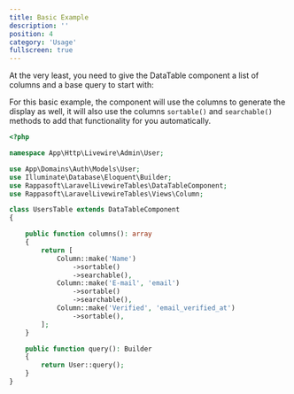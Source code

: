 ```yaml
---
title: Basic Example
description: ''
position: 4
category: 'Usage'
fullscreen: true
---
```


At the very least, you need to give the DataTable component a list of columns and a base query to start with:

For this basic example, the component will use the columns to generate the display as well, it will also use the columns `sortable()` and `searchable()` methods to add that functionality for you automatically.

```php
<?php

namespace App\Http\Livewire\Admin\User;

use App\Domains\Auth\Models\User;
use Illuminate\Database\Eloquent\Builder;
use Rappasoft\LaravelLivewireTables\DataTableComponent;
use Rappasoft\LaravelLivewireTables\Views\Column;

class UsersTable extends DataTableComponent
{

    public function columns(): array
    {
        return [
            Column::make('Name')
                ->sortable()
                ->searchable(),
            Column::make('E-mail', 'email')
                ->sortable()
                ->searchable(),
            Column::make('Verified', 'email_verified_at')
                ->sortable(),
        ];
    }

    public function query(): Builder
    {
        return User::query();
    }
}
```
